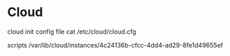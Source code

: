 
# Cloud
cloud init config file
cat /etc/cloud/cloud.cfg

scripts
/var/lib/cloud/instances/4c24136b-cfcc-4dd4-ad29-8fe1d49655ef